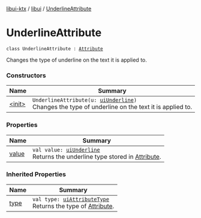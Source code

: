 [libui-ktx](../../index.md) / [libui](../index.md) / [UnderlineAttribute](./index.md)

# UnderlineAttribute

`class UnderlineAttribute : `[`Attribute`](../-attribute/index.md)

Changes the type of underline on the text it is applied to.

### Constructors

| Name | Summary |
|---|---|
| [&lt;init&gt;](-init-.md) | `UnderlineAttribute(u: `[`uiUnderline`](../ui-underline.md)`)`<br>Changes the type of underline on the text it is applied to. |

### Properties

| Name | Summary |
|---|---|
| [value](value.md) | `val value: `[`uiUnderline`](../ui-underline.md)<br>Returns the underline type stored in [Attribute](../-attribute/index.md). |

### Inherited Properties

| Name | Summary |
|---|---|
| [type](../-attribute/type.md) | `val type: `[`uiAttributeType`](../ui-attribute-type.md)<br>Returns the type of [Attribute](../-attribute/index.md). |
